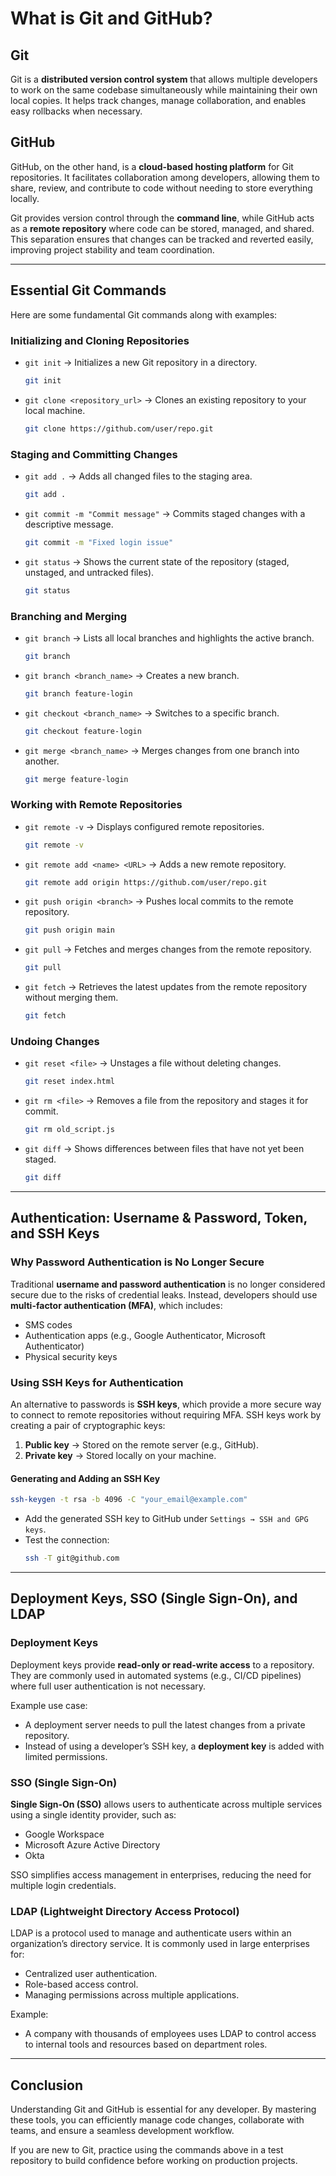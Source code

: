 # What is Git and GitHub?

## Git
Git is a **distributed version control system** that allows multiple developers to work on the same codebase simultaneously while maintaining their own local copies. It helps track changes, manage collaboration, and enables easy rollbacks when necessary.

## GitHub
GitHub, on the other hand, is a **cloud-based hosting platform** for Git repositories. It facilitates collaboration among developers, allowing them to share, review, and contribute to code without needing to store everything locally.

Git provides version control through the **command line**, while GitHub acts as a **remote repository** where code can be stored, managed, and shared. This separation ensures that changes can be tracked and reverted easily, improving project stability and team coordination.

---

## Essential Git Commands

Here are some fundamental Git commands along with examples:

### Initializing and Cloning Repositories
- `git init` → Initializes a new Git repository in a directory.
  ```sh
  git init
  ```
- `git clone <repository_url>` → Clones an existing repository to your local machine.
  ```sh
  git clone https://github.com/user/repo.git
  ```

### Staging and Committing Changes
- `git add .` → Adds all changed files to the staging area.
  ```sh
  git add .
  ```
- `git commit -m "Commit message"` → Commits staged changes with a descriptive message.
  ```sh
  git commit -m "Fixed login issue"
  ```
- `git status` → Shows the current state of the repository (staged, unstaged, and untracked files).
  ```sh
  git status
  ```

### Branching and Merging
- `git branch` → Lists all local branches and highlights the active branch.
  ```sh
  git branch
  ```
- `git branch <branch_name>` → Creates a new branch.
  ```sh
  git branch feature-login
  ```
- `git checkout <branch_name>` → Switches to a specific branch.
  ```sh
  git checkout feature-login
  ```
- `git merge <branch_name>` → Merges changes from one branch into another.
  ```sh
  git merge feature-login
  ```

### Working with Remote Repositories
- `git remote -v` → Displays configured remote repositories.
  ```sh
  git remote -v
  ```
- `git remote add <name> <URL>` → Adds a new remote repository.
  ```sh
  git remote add origin https://github.com/user/repo.git
  ```
- `git push origin <branch>` → Pushes local commits to the remote repository.
  ```sh
  git push origin main
  ```
- `git pull` → Fetches and merges changes from the remote repository.
  ```sh
  git pull
  ```
- `git fetch` → Retrieves the latest updates from the remote repository without merging them.
  ```sh
  git fetch
  ```

### Undoing Changes
- `git reset <file>` → Unstages a file without deleting changes.
  ```sh
  git reset index.html
  ```
- `git rm <file>` → Removes a file from the repository and stages it for commit.
  ```sh
  git rm old_script.js
  ```
- `git diff` → Shows differences between files that have not yet been staged.
  ```sh
  git diff
  ```

---

## Authentication: Username & Password, Token, and SSH Keys

### Why Password Authentication is No Longer Secure
Traditional **username and password authentication** is no longer considered secure due to the risks of credential leaks. Instead, developers should use **multi-factor authentication (MFA)**, which includes:
- SMS codes
- Authentication apps (e.g., Google Authenticator, Microsoft Authenticator)
- Physical security keys

### Using SSH Keys for Authentication
An alternative to passwords is **SSH keys**, which provide a more secure way to connect to remote repositories without requiring MFA. SSH keys work by creating a pair of cryptographic keys:
1. **Public key** → Stored on the remote server (e.g., GitHub).
2. **Private key** → Stored locally on your machine.

#### Generating and Adding an SSH Key
```sh
ssh-keygen -t rsa -b 4096 -C "your_email@example.com"
```
- Add the generated SSH key to GitHub under `Settings → SSH and GPG keys`.
- Test the connection:
  ```sh
  ssh -T git@github.com
  ```

---

## Deployment Keys, SSO (Single Sign-On), and LDAP

### Deployment Keys
Deployment keys provide **read-only or read-write access** to a repository. They are commonly used in automated systems (e.g., CI/CD pipelines) where full user authentication is not necessary.

Example use case:
- A deployment server needs to pull the latest changes from a private repository.
- Instead of using a developer’s SSH key, a **deployment key** is added with limited permissions.

### SSO (Single Sign-On)
**Single Sign-On (SSO)** allows users to authenticate across multiple services using a single identity provider, such as:
- Google Workspace
- Microsoft Azure Active Directory
- Okta

SSO simplifies access management in enterprises, reducing the need for multiple login credentials.

### LDAP (Lightweight Directory Access Protocol)
LDAP is a protocol used to manage and authenticate users within an organization’s directory service. It is commonly used in large enterprises for:
- Centralized user authentication.
- Role-based access control.
- Managing permissions across multiple applications.

Example:
- A company with thousands of employees uses LDAP to control access to internal tools and resources based on department roles.

---

## Conclusion
Understanding Git and GitHub is essential for any developer. By mastering these tools, you can efficiently manage code changes, collaborate with teams, and ensure a seamless development workflow. 

If you are new to Git, practice using the commands above in a test repository to build confidence before working on production projects.
